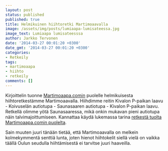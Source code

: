 ```yaml
---
layout: post
status: published
published: true
title: Helmikuinen hiihtoretki Martimoaavalla
image: /assets/img/posts/lumiaapa-lumisateessa.jpg
image_text: Lumiaapa lumisateesssa
author: Jarkko Tervonen
date: '2014-03-27 00:01:20 +0300'
date_gmt: '2014-03-27 00:01:20 +0300'
categories:
- Retkeily
tags:
- martimoaapa
- hiihto
- retkeily
comments: []
---
```

Kirjoittelin tuonne [Martimoaapa.comin](http://www.martimoaapa.com/) puolelle helmikuisesta hiihtoretkestämme Martimoaavalla. Hiihdimme reitin Kivalon P-paikan laavu - Koivuselän autiotupa - Saunasaaren autiotupa - Kivalon P-paikan laavu. Retkellä olimme yötä Saunasaaressa, mikä onkin mukavan pieni autiotupa näin talvimajoittumiseen. Kannattaa käydä lukemassa tarina [retkestä tuolta Martimoaapa.comin puolelta](http://www.martimoaapa.com/blogi/hiihtoretki-kivalolta-koivuselalle-ja-takaisin.html).

Sain muuten juuri tänään tietää, että Martimoaavalla on melkein kolmekymmentä senttiä lunta, joten hienot hiihtokelit siellä vielä on vaikka täällä Oulun seudulla hiihtämisestä ei tarvitse juuri haaveilla.
